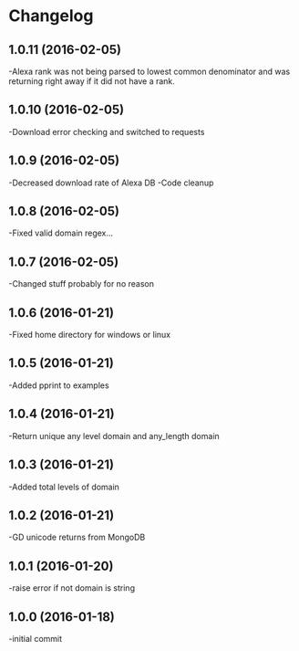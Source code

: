 Changelog
=========
1.0.11 (2016-02-05)
-------------------
-Alexa rank was not being parsed to lowest common denominator and was returning right away if it did not have a rank.

1.0.10 (2016-02-05)
-------------------
-Download error checking and switched to requests

1.0.9 (2016-02-05)
-------------------
-Decreased download rate of Alexa DB
-Code cleanup

1.0.8 (2016-02-05)
-------------------
-Fixed valid domain regex...

1.0.7 (2016-02-05)
-------------------
-Changed stuff probably for no reason

1.0.6 (2016-01-21)
-------------------
-Fixed home directory for windows or linux

1.0.5 (2016-01-21)
-------------------
-Added pprint to examples

1.0.4 (2016-01-21)
-------------------
-Return unique any level domain and any_length domain

1.0.3 (2016-01-21)
-------------------
-Added total levels of domain

1.0.2 (2016-01-21)
-------------------
-GD unicode returns from MongoDB

1.0.1 (2016-01-20)
-------------------
-raise error if not domain is string

1.0.0 (2016-01-18)
-------------------
-initial commit